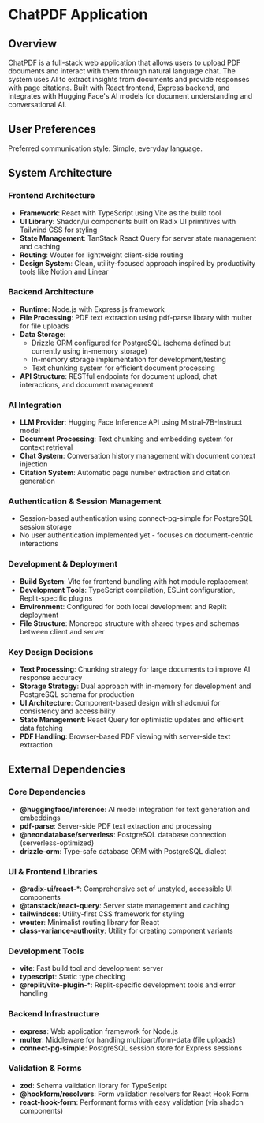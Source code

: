 # ChatPDF Application

## Overview

ChatPDF is a full-stack web application that allows users to upload PDF documents and interact with them through natural language chat. The system uses AI to extract insights from documents and provide responses with page citations. Built with React frontend, Express backend, and integrates with Hugging Face's AI models for document understanding and conversational AI.

## User Preferences

Preferred communication style: Simple, everyday language.

## System Architecture

### Frontend Architecture
- **Framework**: React with TypeScript using Vite as the build tool
- **UI Library**: Shadcn/ui components built on Radix UI primitives with Tailwind CSS for styling
- **State Management**: TanStack React Query for server state management and caching
- **Routing**: Wouter for lightweight client-side routing
- **Design System**: Clean, utility-focused approach inspired by productivity tools like Notion and Linear

### Backend Architecture
- **Runtime**: Node.js with Express.js framework
- **File Processing**: PDF text extraction using pdf-parse library with multer for file uploads
- **Data Storage**: 
  - Drizzle ORM configured for PostgreSQL (schema defined but currently using in-memory storage)
  - In-memory storage implementation for development/testing
  - Text chunking system for efficient document processing
- **API Structure**: RESTful endpoints for document upload, chat interactions, and document management

### AI Integration
- **LLM Provider**: Hugging Face Inference API using Mistral-7B-Instruct model
- **Document Processing**: Text chunking and embedding system for context retrieval
- **Chat System**: Conversation history management with document context injection
- **Citation System**: Automatic page number extraction and citation generation

### Authentication & Session Management
- Session-based authentication using connect-pg-simple for PostgreSQL session storage
- No user authentication implemented yet - focuses on document-centric interactions

### Development & Deployment
- **Build System**: Vite for frontend bundling with hot module replacement
- **Development Tools**: TypeScript compilation, ESLint configuration, Replit-specific plugins
- **Environment**: Configured for both local development and Replit deployment
- **File Structure**: Monorepo structure with shared types and schemas between client and server

### Key Design Decisions
- **Text Processing**: Chunking strategy for large documents to improve AI response accuracy
- **Storage Strategy**: Dual approach with in-memory for development and PostgreSQL schema for production
- **UI Architecture**: Component-based design with shadcn/ui for consistency and accessibility
- **State Management**: React Query for optimistic updates and efficient data fetching
- **PDF Handling**: Browser-based PDF viewing with server-side text extraction

## External Dependencies

### Core Dependencies
- **@huggingface/inference**: AI model integration for text generation and embeddings
- **pdf-parse**: Server-side PDF text extraction and processing
- **@neondatabase/serverless**: PostgreSQL database connection (serverless-optimized)
- **drizzle-orm**: Type-safe database ORM with PostgreSQL dialect

### UI & Frontend Libraries
- **@radix-ui/react-***: Comprehensive set of unstyled, accessible UI components
- **@tanstack/react-query**: Server state management and caching
- **tailwindcss**: Utility-first CSS framework for styling
- **wouter**: Minimalist routing library for React
- **class-variance-authority**: Utility for creating component variants

### Development Tools
- **vite**: Fast build tool and development server
- **typescript**: Static type checking
- **@replit/vite-plugin-***: Replit-specific development tools and error handling

### Backend Infrastructure
- **express**: Web application framework for Node.js
- **multer**: Middleware for handling multipart/form-data (file uploads)
- **connect-pg-simple**: PostgreSQL session store for Express sessions

### Validation & Forms
- **zod**: Schema validation library for TypeScript
- **@hookform/resolvers**: Form validation resolvers for React Hook Form
- **react-hook-form**: Performant forms with easy validation (via shadcn components)